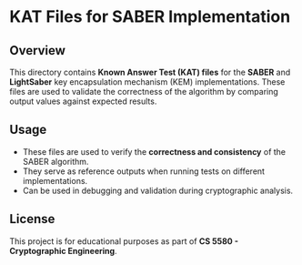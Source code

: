# KAT Files for SABER Implementation

## Overview
This directory contains **Known Answer Test (KAT) files** for the **SABER** and **LightSaber** key encapsulation mechanism (KEM) implementations. These files are used to validate the correctness of the algorithm by comparing output values against expected results.

## Usage
- These files are used to verify the **correctness and consistency** of the SABER algorithm.
- They serve as reference outputs when running tests on different implementations.
- Can be used in debugging and validation during cryptographic analysis.

## License
This project is for educational purposes as part of **CS 5580 - Cryptographic Engineering**.
